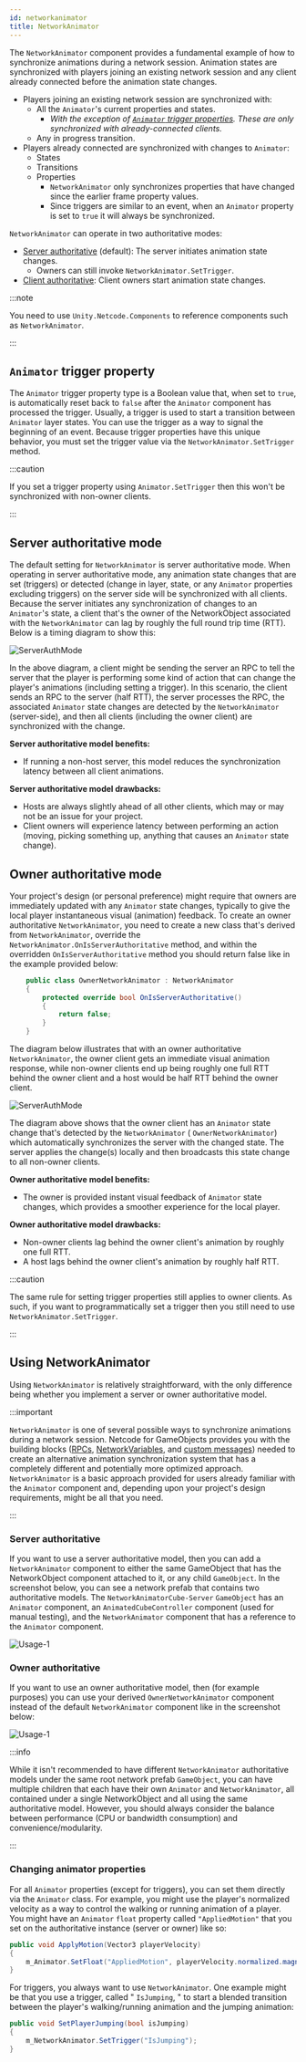 ```yaml
---
id: networkanimator
title: NetworkAnimator
---
```

The `NetworkAnimator` component provides a fundamental example of how to synchronize animations during a network session. Animation states are synchronized with players joining an existing network session and any client already connected before the animation state changes.

* Players joining an existing network session are synchronized with:
    * All the `Animator`'s current properties and states.
        * *With the exception of [`Animator` trigger properties](#animator-trigger-property). These are only synchronized with already-connected clients.*
    * Any in progress transition.
* Players already connected are synchronized with changes to `Animator`:
    * States
    * Transitions
    * Properties
        * `NetworkAnimator` only synchronizes properties that have changed since the earlier frame property values.
        * Since triggers are similar to an event, when an `Animator` property is set to `true` it will always be synchronized.

`NetworkAnimator` can operate in two authoritative modes:

* [Server authoritative](#server-authoritative-mode) (default): The server initiates animation state changes.
    * Owners can still invoke `NetworkAnimator.SetTrigger`.
* [Client authoritative](#owner-authoritative-mode): Client owners start animation state changes.


:::note

You need to use `Unity.Netcode.Components` to reference components such as `NetworkAnimator`.

:::

## `Animator` trigger property

The `Animator` trigger property type is a Boolean value that, when set to `true`, is automatically reset back to `false` after the `Animator` component has processed the trigger. Usually, a trigger is used to start a transition between `Animator` layer states. You can use the trigger as a way to signal the beginning of an event. Because trigger properties have this unique behavior, you must set the trigger value via the `NetworkAnimator.SetTrigger` method.

:::caution

If you set a trigger property using `Animator.SetTrigger` then this won't be synchronized with non-owner clients.

:::

## Server authoritative mode

The default setting for `NetworkAnimator` is server authoritative mode. When operating in server authoritative mode, any animation state changes that are set (triggers) or detected (change in layer, state, or any `Animator` properties excluding triggers) on the server side will be synchronized with all clients. Because the server initiates any synchronization of changes to an `Animator`'s state, a client that's the owner of the NetworkObject associated with the `NetworkAnimator` can lag by roughly the full round trip time (RTT). Below is a timing diagram to show this:

![ServerAuthMode](/img/NetworkAnimatorServerAuthTiming.png)

In the above diagram, a client might be sending the server an RPC to tell the server that the player is performing some kind of action that can change the player's animations (including setting a trigger). In this scenario, the client sends an RPC to the server (half RTT), the server processes the RPC, the associated `Animator` state changes are detected by the `NetworkAnimator` (server-side), and then all clients (including the owner client) are synchronized with the change.

**Server authoritative model benefits:**

* If running a non-host server, this model reduces the synchronization latency between all client animations.

**Server authoritative model drawbacks:**

* Hosts are always slightly ahead of all other clients, which may or may not be an issue for your project.
* Client owners will experience latency between performing an action (moving, picking something up, anything that causes an `Animator` state change).

## Owner authoritative mode

Your project's design (or personal preference) might require that owners are immediately updated with any `Animator` state changes, typically to give the local player instantaneous visual (animation) feedback. To create an owner authoritative `NetworkAnimator`, you need to create a new class that's derived from `NetworkAnimator`, override the `NetworkAnimator.OnIsServerAuthoritative` method, and within the overridden `OnIsServerAuthoritative` method you should return false like in the example provided below:

```csharp
    public class OwnerNetworkAnimator : NetworkAnimator
    {
        protected override bool OnIsServerAuthoritative()
        {
            return false;
        }
    }
```

The diagram below illustrates that with an owner authoritative `NetworkAnimator`, the owner client gets an immediate visual animation response, while non-owner clients end up being roughly one full RTT behind the owner client and a host would be half RTT behind the owner client.

![ServerAuthMode](/img/NetworkAnimatorOwnerAuthTiming.png)

The diagram above shows that the owner client has an `Animator` state change that's detected by the `NetworkAnimator` ( `OwnerNetworkAnimator`) which automatically synchronizes the server with the changed state. The server applies the change(s) locally and then broadcasts this state change to all non-owner clients.

**Owner authoritative model benefits:**

* The owner is provided instant visual feedback of `Animator` state changes, which provides a smoother experience for the local player.

**Owner authoritative model drawbacks:**

* Non-owner clients lag behind the owner client's animation by roughly one full RTT.
* A host lags behind the owner client's animation by roughly half RTT.

:::caution

The same rule for setting trigger properties still applies to owner clients. As such, if you want to programmatically set a trigger then you still need to use `NetworkAnimator.SetTrigger`.

:::

## Using NetworkAnimator

Using `NetworkAnimator` is relatively straightforward, with the only difference being whether you implement a server or owner authoritative model.

:::important

`NetworkAnimator` is one of several possible ways to synchronize animations during a network session. Netcode for GameObjects provides you with the building blocks ([RPCs](../advanced-topics/messaging-system.md), [NetworkVariables](../basics/networkvariable.md), and [custom messages](../advanced-topics/message-system/custom-messages.md)) needed to create an alternative animation synchronization system that has a completely different and potentially more optimized approach. `NetworkAnimator` is a basic approach provided for users already familiar with the `Animator` component and, depending upon your project's design requirements, might be all that you need.

:::

### Server authoritative

If you want to use a server authoritative model, then you can add a `NetworkAnimator` component to either the same GameObject that has the NetworkObject component attached to it, or any child `GameObject`. In the screenshot below, you can see a network prefab that contains two authoritative models. The `NetworkAnimatorCube-Server` `GameObject` has an `Animator` component, an `AnimatedCubeController` component (used for manual testing), and the `NetworkAnimator` component that has a reference to the `Animator` component.

![Usage-1](/img/NetworkAnimatorUsage-1.png)

### Owner authoritative

If you want to use an owner authoritative model, then (for example purposes) you can use your derived `OwnerNetworkAnimator` component instead of the default `NetworkAnimator` component like in the screenshot below:

![Usage-1](/img/NetworkAnimatorUsage-2.png)

:::info

While it isn't recommended to have different `NetworkAnimator` authoritative models under the same root network prefab `GameObject`, you can have multiple children that each have their own `Animator` and `NetworkAnimator`, all contained under a single NetworkObject and all using the same authoritative model. However, you should always consider the balance between performance (CPU or bandwidth consumption) and convenience/modularity.

:::

### Changing animator properties

For all `Animator` properties (except for triggers), you can set them directly via the `Animator` class. For example, you might use the player's normalized velocity as a way to control the walking or running animation of a player. You might have an `Animator` `float` property called `"AppliedMotion"` that you set on the authoritative instance (server or owner) like so:

```csharp
public void ApplyMotion(Vector3 playerVelocity)
{
    m_Animator.SetFloat("AppliedMotion", playerVelocity.normalized.magnitude);
}
```

For triggers, you always want to use `NetworkAnimator`. One example might be that you use a trigger, called " `IsJumping`, " to start a blended transition between the player's walking/running animation and the jumping animation:

```csharp
public void SetPlayerJumping(bool isJumping)
{
    m_NetworkAnimator.SetTrigger("IsJumping");
}
```
